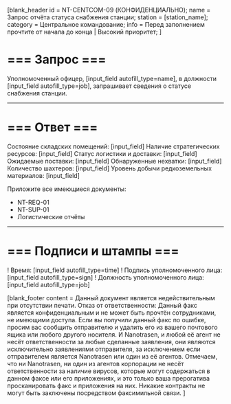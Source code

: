 [blank_header
id = NT-CENTCOM-09 (КОНФИДЕНЦИАЛЬНО);
name = Запрос отчёта статуса снабжения станции;
station = [station_name];
category = Центральное командование;
info = Перед заполнением прочтите от начала до конца | Высокий приоритет;
]

# === Запрос ===

Уполномоченный офицер, [input_field autofill_type=name], в должности [input_field autofill_type=job], запрашивает сведения о статусе снабжения станции.

---

# === Ответ ===

Состояние складских помещений: [input_field]
Наличие стратегических ресурсов: [input_field]
Статус логистики и доставки: [input_field]
Ожидаемые поставки: [input_field]
Обнаруженные нехватки: [input_field]
Количество шахтеров: [input_field]
Уровень добычи редкоземельных материалов: [input_field]

Приложите все имеющиеся документы:
- NT-REQ-01
- NT-SUP-01
- Логистические отчёты

---

# === Подписи и штампы ===

! Время: [input_field autofill_type=time]
! Подпись уполномоченного лица: [input_field autofill_type=sign]
! Должность уполномоченного лица: [input_field autofill_type=job]

[blank_footer
content = Данный документ является недействительным при отсутствии печати.
Отказ от ответственности: Данный факс является конфиденциальным и не может быть прочтён сотрудниками, не имеющими доступа. Если вы получили данный факс по ошибке, просим вас сообщить отправителю и удалить его из вашего почтового ящика или любого другого носителя. И Nanotrasen, и любой её агент не несёт ответственности за любые сделанные заявления, они являются исключительно заявлениями отправителя, за исключением если отправителем является Nanotrasen или один из её агентов. Отмечаем, что ни Nanotrasen, ни один из агентов корпорации не несёт ответственности за наличие вирусов, которые могут содержаться в данном факсе или его приложениях, и это только ваша прерогатива просканировать факс и приложения на них. Никакие контракты не могут быть заключены посредством факсимильной связи.
]

